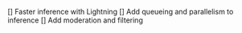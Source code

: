 [] Faster inference with Lightning
[] Add queueing and parallelism to inference
[] Add moderation and filtering
